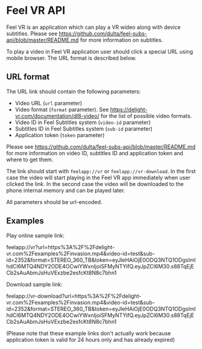 # Feel VR API

Feel VR is an application which can play a VR wideo along with device subtitles.
Please see https://github.com/dulta/feel-subs-api/blob/master/README.md for
more information on subtitles.

To play a video in Feel VR application user should click a special URL using
mobile browser. The URL format is described below.

## URL format

The URL link should contain the following parameters:

* Video URL (`url` parameter)
* Video format (`format` parameter). See https://delight-vr.com/documentation/dl8-video/ for the list of possible video formats.
* Video ID in Feel Subtitles system (`video-id` parameter)
* Subtitles ID in Feel Subtitles system (`sub-id` parameter)
* Application token (`token` parameter)

Please see https://github.com/dulta/feel-subs-api/blob/master/README.md for
more information on video ID, subtitles ID and application token and where to
get them.

The link should start with `feelapp://vr` or `feelapp://vr-download`. In the
first case the video will start playing in the Feel VR app immediately when user
clicked the link. In the second case the video will be downloaded to the
phone internal memory and can be played later.

All parameters should be url-encoded.

## Examples

Play online sample link:

feelapp://vr?url=https%3A%2F%2Fdelight-vr.com%2Fexamples%2Finvasion.mp4&video-id=test&sub-id=2352&format=STEREO_360_TB&token=eyJleHAiOjE0ODQ3NTQ1ODgsImlhdCI6MTQ4NDY2ODE4OCwiYWxnIjoiSFMyNTYifQ.eyJpZCI6M30.s88TqEjECb2sAuAbmJsHuVExzbe2esfcKt8N8c7bhn1

Download sample link:

feelapp://vr-download?url=https%3A%2F%2Fdelight-vr.com%2Fexamples%2Finvasion.mp4&video-id=test&sub-id=2352&format=STEREO_360_TB&token=eyJleHAiOjE0ODQ3NTQ1ODgsImlhdCI6MTQ4NDY2ODE4OCwiYWxnIjoiSFMyNTYifQ.eyJpZCI6M30.s88TqEjECb2sAuAbmJsHuVExzbe2esfcKt8N8c7bhn1

(Please note that these example links don't actually work because application token
is valid for 24 hours only and has already expired)